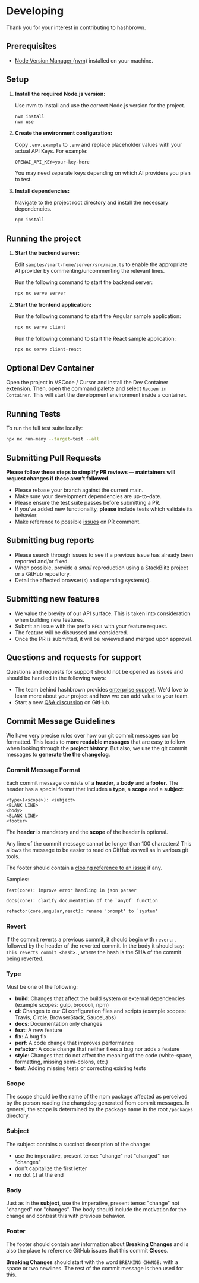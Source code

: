 # Developing

Thank you for your interest in contributing to hashbrown.

## Prerequisites

- [Node Version Manager (nvm)](https://github.com/nvm-sh/nvm) installed on your machine.

## Setup

1. **Install the required Node.js version:**

   Use nvm to install and use the correct Node.js version for the project.

   ```sh
   nvm install
   nvm use
   ```

2. **Create the environment configuration:**

   Copy `.env.example` to `.env` and replace placeholder values with your actual API Keys. For example:

   ```
   OPENAI_API_KEY=your-key-here
   ```

   You may need separate keys depending on which AI providers you plan to test.

3. **Install dependencies:**

   Navigate to the project root directory and install the necessary dependencies.

   ```sh
   npm install
   ```

## Running the project

1. **Start the backend server:**

   Edit `samples/smart-home/server/src/main.ts` to enable the appropriate AI provider by commenting/uncommenting the relevant lines.

   Run the following command to start the backend server:

   ```sh
   npx nx serve server
   ```

2. **Start the frontend application:**

   Run the following command to start the Angular sample application:

   ```sh
   npx nx serve client
   ```

   Run the following command to start the React sample application:

   ```sh
   npx nx serve client-react
   ```

## Optional Dev Container

Open the project in VSCode / Cursor and install the Dev Container extension.
Then, open the command palette and select `Reopen in Container`.
This will start the development environment inside a container.

## Running Tests

To run the full test suite locally:

```sh
npx nx run-many --target=test --all
```

## Submitting Pull Requests

**Please follow these steps to simplify PR reviews — maintainers will request changes if these aren’t followed.**

- Please rebase your branch against the current main.
- Make sure your development dependencies are up-to-date.
- Please ensure the test suite passes before submitting a PR.
- If you've added new functionality, **please** include tests which validate its behavior.
- Make reference to possible [issues](https://github.com/liveloveapp/hashbrown/issues) on PR comment.

## Submitting bug reports

- Please search through issues to see if a previous issue has already been reported and/or fixed.
- When possible, provide a _small_ reproduction using a StackBlitz project or a GitHub repository.
- Detail the affected browser(s) and operating system(s).

## Submitting new features

- We value the brevity of our API surface. This is taken into consideration when building new features.
- Submit an issue with the prefix `RFC:` with your feature request.
- The feature will be discussed and considered.
- Once the PR is submitted, it will be reviewed and merged upon approval.

## Questions and requests for support

Questions and requests for support should not be opened as issues and should be handled in the following ways:

- The team behind hashbrown provides [enterprise support](https://hashbrown.dev/enterprise). We'd love to learn more about your project and how we can add value to your team.
- Start a new [Q&A discussion](https://github.com/liveloveapp/hashbrown/discussions/categories/q-a) on GitHub.

## <a name="commit"></a> Commit Message Guidelines

We have very precise rules over how our git commit messages can be formatted. This leads to **more
readable messages** that are easy to follow when looking through the **project history**. But also,
we use the git commit messages to **generate the the changelog**.

### Commit Message Format

Each commit message consists of a **header**, a **body** and a **footer**. The header has a special
format that includes a **type**, a **scope** and a **subject**:

```
<type>(<scope>): <subject>
<BLANK LINE>
<body>
<BLANK LINE>
<footer>
```

The **header** is mandatory and the **scope** of the header is optional.

Any line of the commit message cannot be longer than 100 characters! This allows the message to be easier
to read on GitHub as well as in various git tools.

The footer should contain a [closing reference to an issue](https://help.github.com/articles/closing-issues-via-commit-messages/) if any.

Samples:

```
feat(core): improve error handling in json parser
```

```
docs(core): clarify documentation of the `anyOf` function
```

```
refactor(core,angular,react): rename 'prompt' to `system'
```

### Revert

If the commit reverts a previous commit, it should begin with `revert:`, followed by the header of the reverted commit. In the body it should say: `This reverts commit <hash>.`, where the hash is the SHA of the commit being reverted.

### Type

Must be one of the following:

- **build**: Changes that affect the build system or external dependencies (example scopes: gulp, broccoli, npm)
- **ci**: Changes to our CI configuration files and scripts (example scopes: Travis, Circle, BrowserStack, SauceLabs)
- **docs**: Documentation only changes
- **feat**: A new feature
- **fix**: A bug fix
- **perf**: A code change that improves performance
- **refactor**: A code change that neither fixes a bug nor adds a feature
- **style**: Changes that do not affect the meaning of the code (white-space, formatting, missing semi-colons, etc.)
- **test**: Adding missing tests or correcting existing tests

### Scope

The scope should be the name of the npm package affected as perceived by the person reading the changelog generated from commit messages.
In general, the scope is determined by the package name in the root `/packages` directory.

### Subject

The subject contains a succinct description of the change:

- use the imperative, present tense: "change" not "changed" nor "changes"
- don't capitalize the first letter
- no dot (.) at the end

### Body

Just as in the **subject**, use the imperative, present tense: "change" not "changed" nor "changes".
The body should include the motivation for the change and contrast this with previous behavior.

### Footer

The footer should contain any information about **Breaking Changes** and is also the place to
reference GitHub issues that this commit **Closes**.

**Breaking Changes** should start with the word `BREAKING CHANGE:` with a space or two newlines. The rest of the commit message is then used for this.

